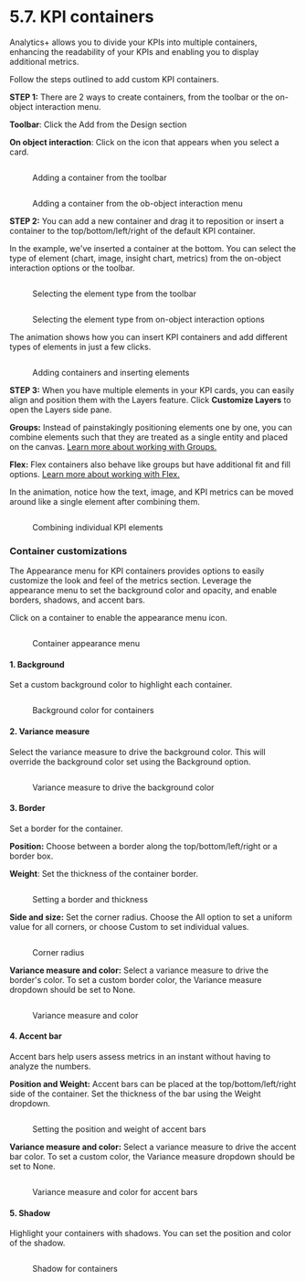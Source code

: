 # 5.7. KPI containers

Analytics+ allows you to divide your KPIs into multiple containers, enhancing the readability of your KPIs and enabling you to display additional metrics.

Follow the steps outlined to add custom KPI containers.

**STEP 1:** There are 2 ways to create containers, from the toolbar or the on-object interaction menu.

**Toolbar**: Click the Add from the Design section

**On object interaction**: Click on the <img src="../../../.gitbook/assets/image (1683).png" alt="" data-size="line">icon that appears when you select a card.

<div><figure><img src="../../../.gitbook/assets/image (1684).png" alt=""><figcaption><p>Adding a container from the toolbar</p></figcaption></figure> <figure><img src="../../../.gitbook/assets/2024-11-05_17h19_02.png" alt=""><figcaption><p>Adding a container from the ob-object interaction menu</p></figcaption></figure></div>

**STEP 2:** You can add a new container and drag it to reposition or insert a container to the top/bottom/left/right of the default KPI container.&#x20;

In the example, we've inserted a container at the bottom. You can select the type of element (chart, image, insight chart, metrics) from the on-object interaction options or the toolbar.

<div><figure><img src="../../../.gitbook/assets/image (1685).png" alt=""><figcaption><p>Selecting the element type from the toolbar</p></figcaption></figure> <figure><img src="../../../.gitbook/assets/2024-11-05_17h25_02.png" alt=""><figcaption><p>Selecting the element type from on-object interaction options</p></figcaption></figure></div>

The animation shows how you can insert KPI containers and add different types of elements in just a few clicks.

<figure><img src="../../../.gitbook/assets/Untitled Project (139).gif" alt=""><figcaption><p>Adding containers and inserting elements</p></figcaption></figure>

**STEP 3:** When you have multiple elements in your KPI cards, you can easily align and position them with the Layers feature. Click **Customize Layers** to open the Layers side pane.

**Groups:** Instead of painstakingly positioning elements one by one, you can combine elements such that they are treated as a single entity and placed on the canvas. [Learn more about working with Groups.](working-with-groups.md)

**Flex:** Flex containers also behave like groups but have additional fit and fill options. [Learn more about working with Flex.](working-with-flex-components.md)

In the animation, notice how the text, image, and KPI metrics can be moved around like a single element after combining them.

<figure><img src="../../../.gitbook/assets/Untitled Project (29).gif" alt=""><figcaption><p>Combining individual KPI elements</p></figcaption></figure>

### Container customizations

The Appearance menu for KPI containers provides options to easily customize the look and feel of the metrics section. Leverage the appearance menu to set the background color and opacity, and enable borders, shadows, and accent bars.

Click on a container to enable the appearance menu icon.

<figure><img src="../../../.gitbook/assets/image (325).png" alt=""><figcaption><p>Container appearance menu</p></figcaption></figure>



#### 1. Background

Set a custom background color to highlight each container.

<figure><img src="../../../.gitbook/assets/image (326).png" alt=""><figcaption><p>Background color for containers</p></figcaption></figure>

#### 2. Variance measure

Select the variance measure to drive the background color. This will override the background color set using the Background option.

<figure><img src="../../../.gitbook/assets/image (327).png" alt=""><figcaption><p>Variance measure to drive the background color</p></figcaption></figure>

#### 3. Border

Set a border for the container.&#x20;

**Position:** Choose between a border along the top/bottom/left/right or a border box.

**Weight**: Set the thickness of the container border.

<figure><img src="../../../.gitbook/assets/image (329).png" alt=""><figcaption><p>Setting a border and thickness</p></figcaption></figure>

**Side and size:** Set the corner radius. Choose the All option to set a uniform value for all corners, or choose Custom to set individual values.

<figure><img src="../../../.gitbook/assets/image (331).png" alt=""><figcaption><p>Corner radius</p></figcaption></figure>

**Variance measure and color:** Select a variance measure to drive the border's color. To set a custom border color, the Variance measure dropdown should be set to None.

<figure><img src="../../../.gitbook/assets/image (332).png" alt=""><figcaption><p>Variance measure and color</p></figcaption></figure>

#### 4. Accent bar

Accent bars help users assess metrics in an instant without having to analyze the numbers.

**Position and Weight:** Accent bars can be placed at the top/bottom/left/right side of the container. Set the thickness of the bar using the Weight dropdown.

<figure><img src="../../../.gitbook/assets/image (333).png" alt=""><figcaption><p>Setting the position and weight of accent bars</p></figcaption></figure>

**Variance measure and color:** Select a variance measure to drive the accent bar color. To set a custom color, the Variance measure dropdown should be set to None.

<figure><img src="../../../.gitbook/assets/image (334).png" alt=""><figcaption><p>Variance measure and color for accent bars</p></figcaption></figure>

#### 5. Shadow

Highlight your containers with shadows. You can set the position and color of the shadow.

<figure><img src="../../../.gitbook/assets/image (335).png" alt=""><figcaption><p>Shadow for containers</p></figcaption></figure>
